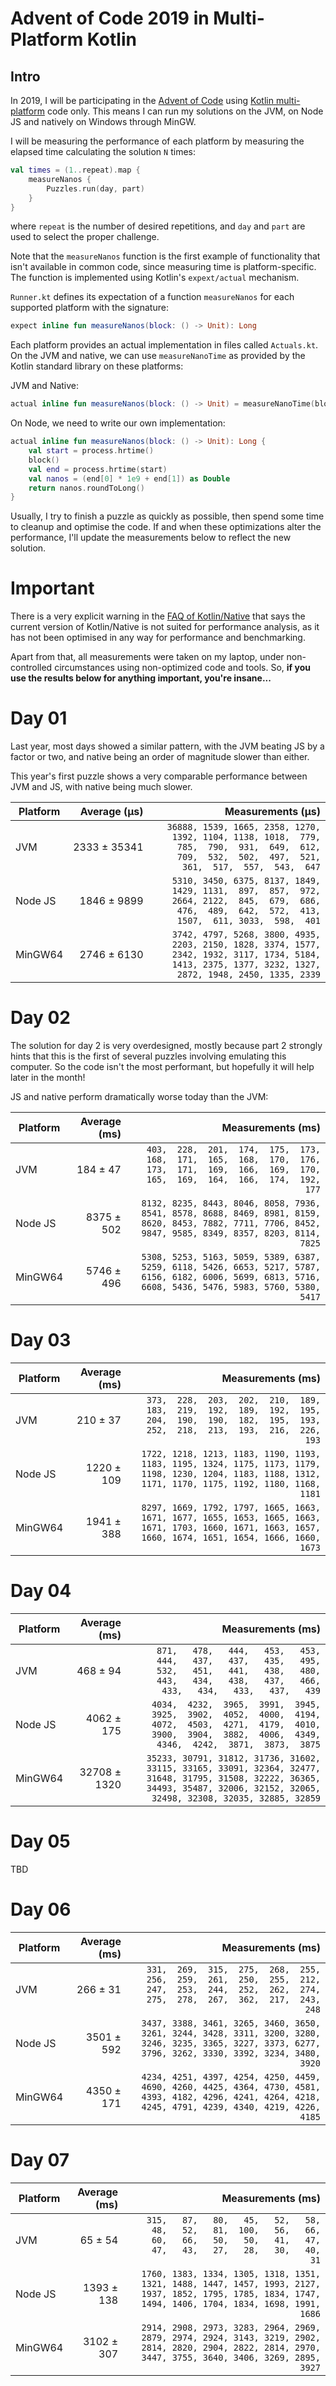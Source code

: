 # Advent of Code 2019 in Multi-Platform Kotlin

## Intro
In 2019, I will be participating in the [Advent of Code](https://adventofcode.com) using [Kotlin multi-platform](https://kotlinlang.org/docs/reference/multiplatform.html) code only. This means I can run my solutions on the JVM, on Node JS and natively on Windows through MinGW.

I will be measuring the performance of each platform by measuring the elapsed time calculating the solution `N` times:
```kotlin
val times = (1..repeat).map {
    measureNanos {
        Puzzles.run(day, part)
    }
}
```
where `repeat` is the number of desired repetitions, and `day` and `part` are used to select the proper challenge.

Note that the `measureNanos` function is the first example of functionality that isn't available in common code, since measuring time is platform-specific. The function is implemented using Kotlin's `expext/actual` mechanism.

`Runner.kt` defines its expectation of a function `measureNanos` for each supported platform with the signature:
```kotlin
expect inline fun measureNanos(block: () -> Unit): Long
```

Each platform provides an actual implementation in files called `Actuals.kt`. On the JVM and native, we can use `measureNanoTime` as provided by the Kotlin standard library on these platforms:

JVM and Native:
```kotlin
actual inline fun measureNanos(block: () -> Unit) = measureNanoTime(block)
```

On Node, we need to write our own implementation:
```kotlin
actual inline fun measureNanos(block: () -> Unit): Long {
    val start = process.hrtime()
    block()
    val end = process.hrtime(start)
    val nanos = (end[0] * 1e9 + end[1]) as Double
    return nanos.roundToLong()
}
```

Usually, I try to finish a puzzle as quickly as possible, then spend some time to cleanup and optimise the code. If and when these optimizations alter the performance, I'll update the measurements below to reflect the new solution.

# Important
There is a very explicit warning in the [FAQ of Kotlin/Native](https://github.com/JetBrains/kotlin-native/blob/master/RELEASE_NOTES.md#performance) that says the current version of Kotlin/Native is not suited for performance analysis, as it has not been optimised in any way for performance and benchmarking. 

Apart from that, all measurements were taken on my laptop, under non-controlled circumstances using non-optimized code and tools. So, **if you use the results below for anything important, you're insane...**



# Day 01
Last year, most days showed a similar pattern, with the JVM beating JS by a factor or two, and native being an order of magnitude slower than either. 

This year's first puzzle shows a very comparable performance between JVM and JS, with native being much slower. 


| Platform | Average (µs)           | Measurements (µs) |
| ---------| ----------------------:|------------------:|
| JVM      | 2333&nbsp;±&nbsp;35341 | `36888, 1539, 1665, 2358, 1270, 1392, 1104, 1138, 1018,  779,  785,  790,  931,  649,  612,  709,  532,  502,  497,  521,  361,  517,  557,  543,  647` |
| Node JS  | 1846 ± 9899            | ` 5310, 3450, 6375, 8137, 1849, 1429, 1131,  897,  857,  972, 2664, 2122,  845,  679,  686,  476,  489,  642,  572,  413, 1507,  611, 3033,  598,  401` |
| MinGW64  | 2746 ± 6130            | ` 3742, 4797, 5268, 3800, 4935, 2203, 2150, 1828, 3374, 1577, 2342, 1932, 3117, 1734, 5184, 1413, 2375, 1377, 3232, 1327, 2872, 1948, 2450, 1335, 2339` | 


# Day 02
The solution for day 2 is very overdesigned, mostly because part 2 strongly hints that this is the first of several puzzles involving emulating this computer. So the code isn't the most performant, but hopefully it
will help later in the month!

JS and native perform dramatically worse today than the JVM:


| Platform | Average (ms)         | Measurements (ms) |
| ---------| --------------------:|------------------:|
| JVM      |  184&nbsp;±&nbsp;47 | ` 403,  228,  201,  174,  175,  173,  168,  171,  165,  168,  170,  176,  173,  171,  169,  166,  169,  170,  165,  169,  164,  166,  174,  192,  177` |
| Node JS  | 8375 ± 502          | `8132, 8235, 8443, 8046, 8058, 7936, 8541, 8578, 8688, 8469, 8981, 8159, 8620, 8453, 7882, 7711, 7706, 8452, 9847, 9585, 8349, 8357, 8203, 8114, 7825` |
| MinGW64  | 5746 ± 496          | `5308, 5253, 5163, 5059, 5389, 6387, 5259, 6118, 5426, 6653, 5217, 5787, 6156, 6182, 6006, 5699, 6813, 5716, 6608, 5436, 5476, 5983, 5760, 5380, 5417` | 

# Day 03

| Platform | Average (ms)         | Measurements (ms) |
| ---------| --------------------:|------------------:|
| JVM      |  210&nbsp;±&nbsp;37 | ` 373,  228,  203,  202,  210,  189,  183,  219,  192,  189,  192,  195,  204,  190,  190,  182,  195,  193,  252,  218,  213,  193,  216,  226,  193` |
| Node JS  | 1220 ± 109           | `1722, 1218, 1213, 1183, 1190, 1193, 1183, 1195, 1324, 1175, 1173, 1179, 1198, 1230, 1204, 1183, 1188, 1312, 1171, 1170, 1175, 1192, 1180, 1168, 1181` |
| MinGW64  | 1941 ± 388          | `8297, 1669, 1792, 1797, 1665, 1663, 1671, 1677, 1655, 1653, 1665, 1663, 1671, 1703, 1660, 1671, 1663, 1657, 1660, 1674, 1651, 1654, 1666, 1660, 1673` | 

# Day 04

| Platform | Average (ms)         | Measurements (ms) |
| ---------| --------------------:|------------------:|
| JVM      |  468&nbsp;±&nbsp;94  | `  871,   478,   444,   453,   453,   444,   437,   437,   435,   495,   532,   451,   441,   438,   480,   443,   434,   438,   437,   466,   433,   434,   433,   437,   439` |
| Node JS  |  4062 ± 175           | `4034,  4232,  3965,  3991,  3945,  3925,  3902,  4052,  4000,  4194,  4072,  4503,  4271,  4179,  4010,  3900,  3904,  3882,  4006,  4349,  4346,  4242,  3871,  3873,  3875` |
| MinGW64  | 32708 ± 1320         | `35233, 30791, 31812, 31736, 31602, 33115, 33165, 33091, 32364, 32477, 31648, 31795, 31508, 32222, 36365, 34493, 35487, 32006, 32152, 32065, 32498, 32308, 32035, 32885, 32859` | 

# Day 05
TBD

# Day 06
| Platform | Average (ms)         | Measurements (ms) |
| ---------| --------------------:|------------------:|
| JVM      |  266&nbsp;±&nbsp;31  | ` 331,  269,  315,  275,  268,  255,  256,  259,  261,  250,  255,  212,  247,  253,  244,  252,  262,  274,  275,  278,  267,  362,  217,  243,  248` |
| Node JS  |  3501 ± 592          | `3437, 3388, 3461, 3265, 3460, 3650, 3261, 3244, 3428, 3311, 3200, 3280, 3246, 3235, 3365, 3227, 3373, 6277, 3796, 3262, 3330, 3392, 3234, 3480, 3920` |
| MinGW64  | 4350 ± 171           | `4234, 4251, 4397, 4254, 4250, 4459, 4690, 4260, 4425, 4364, 4730, 4581, 4393, 4182, 4296, 4241, 4264, 4218, 4245, 4791, 4239, 4340, 4219, 4226, 4185` |

# Day 07
| Platform | Average (ms)         | Measurements (ms) |
| ---------| --------------------:|------------------:|
| JVM      |  65&nbsp;±&nbsp;54  | `  315,   87,   80,   45,   52,   58,   48,   52,   81,  100,   56,   66,   60,   66,   50,   50,   41,   47,   47,   43,   27,   28,   30,   40,   31` |
| Node JS  |  1393 ± 138          | `1760, 1383, 1334, 1305, 1318, 1351, 1321, 1488, 1447, 1457, 1993, 2127, 1937, 1852, 1795, 1785, 1834, 1747, 1494, 1406, 1704, 1834, 1698, 1991, 1686` |
| MinGW64  |  3102 ± 307          | `2914, 2908, 2973, 3283, 2964, 2969, 2879, 2974, 2924, 3143, 3219, 2902, 2814, 2820, 2904, 2822, 2814, 2970, 3447, 3755, 3640, 3406, 3269, 2895, 3927` |
 